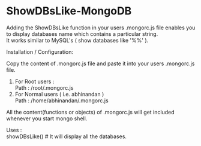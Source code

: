 # ShowDBsLike-MongoDB
Adding the ShowDBsLike function in your users .mongorc.js file enables you to display databases name which contains a particular string.   
It works similar to MySQL's ( show databases like '%%' ).   

Installation / Configuration:   

Copy the content of .mongorc.js file and paste it into your users .mongorc.js file.  
1. For Root users :   
        Path : /root/.mongorc.js   
2. For Normal users ( i.e. abhinandan )   
        Path : /home/abhinandan/.mongorc.js   


All the content(functions or objects) of .mongorc.js will get included whenever you start mongo shell.   
    
    
Uses :    
showDBsLike()           # It will display all the databases.
